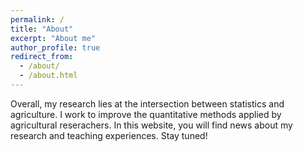 ```yaml
---
permalink: /
title: "About"
excerpt: "About me"
author_profile: true
redirect_from: 
  - /about/
  - /about.html
---
```


Overall, my research lies at the intersection between statistics and agriculture. I work to improve the quantitative methods applied by agricultural reserachers. 
In this website, you will find news about my research and teaching experiences. Stay tuned!  
